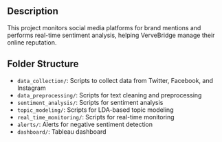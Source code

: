 ## Description
This project monitors social media platforms for brand mentions and performs real-time sentiment analysis, helping VerveBridge manage their online reputation.

## Folder Structure
- `data_collection/`: Scripts to collect data from Twitter, Facebook, and Instagram
- `data_preprocessing/`: Scripts for text cleaning and preprocessing
- `sentiment_analysis/`: Scripts for sentiment analysis
- `topic_modeling/`: Scripts for LDA-based topic modeling
- `real_time_monitoring/`: Scripts for real-time monitoring
- `alerts/`: Alerts for negative sentiment detection
- `dashboard/`: Tableau dashboard
